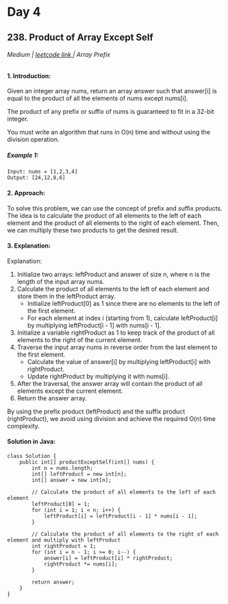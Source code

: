 # Day 4
## 238. Product of Array Except Self

###### Medium  | <a href="https://leetcode.com/problems/product-of-array-except-self/description/">leetcode link </a> | Array Prefix



#### 1. Introduction:

Given an integer array nums, return an array answer such that answer[i] is equal to the product of all the elements of nums except nums[i].

The product of any prefix or suffix of nums is guaranteed to fit in a 32-bit integer.

You must write an algorithm that runs in O(n) time and without using the division operation.

##### Example 1:
````
Input: nums = [1,2,3,4]
Output: [24,12,8,6]
````

#### 2. Approach:
To solve this problem, we can use the concept of prefix and suffix products. 
The idea is to calculate the product of all elements to the left of each element and the product of all elements to the right of each element. 
Then, we can multiply these two products to get the desired result.

    
#### 3. Explanation:

Explanation:

1. Initialize two arrays: leftProduct and answer of size n, where n is the length of the input array nums.
2. Calculate the product of all elements to the left of each element and store them in the leftProduct array.
    - Initialize leftProduct[0] as 1 since there are no elements to the left of the first element.
    - For each element at index i (starting from 1), calculate leftProduct[i] by multiplying leftProduct[i - 1] with nums[i - 1].
3. Initialize a variable rightProduct as 1 to keep track of the product of all elements to the right of the current element.
4. Traverse the input array nums in reverse order from the last element to the first element.
    - Calculate the value of answer[i] by multiplying leftProduct[i] with rightProduct.
    - Update rightProduct by multiplying it with nums[i].
5. After the traversal, the answer array will contain the product of all elements except the current element.
6. Return the answer array.

By using the prefix product (leftProduct) and the suffix product (rightProduct), we avoid using division and achieve the required O(n) time complexity.

#### Solution in Java:
````
class Solution {
    public int[] productExceptSelf(int[] nums) {
        int n = nums.length;
        int[] leftProduct = new int[n];
        int[] answer = new int[n];
        
        // Calculate the product of all elements to the left of each element
        leftProduct[0] = 1;
        for (int i = 1; i < n; i++) {
            leftProduct[i] = leftProduct[i - 1] * nums[i - 1];
        }
        
        // Calculate the product of all elements to the right of each element and multiply with leftProduct
        int rightProduct = 1;
        for (int i = n - 1; i >= 0; i--) {
            answer[i] = leftProduct[i] * rightProduct;
            rightProduct *= nums[i];
        }
        
        return answer;
    }
}

 
````

